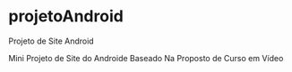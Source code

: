# projetoAndroid
 Projeto de Site Android

 Mini Projeto de Site do Androide Baseado Na Proposto de Curso em Vídeo
